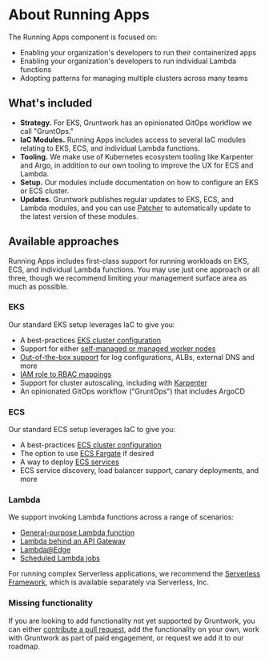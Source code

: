 # About Running Apps

The Running Apps component is focused on:

- Enabling your organization's developers to run their containerized apps
- Enabling your organization's developers to run individual Lambda functions
- Adopting patterns for managing multiple clusters across many teams

## What's included
- **Strategy.** For EKS, Gruntwork has an opinionated GitOps workflow we call "GruntOps."
- **IaC Modules.** Running Apps includes access to several IaC modules relating to EKS, ECS, and individual Lambda functions.
- **Tooling.** We make use of Kubernetes ecosystem tooling like Karpenter and Argo, in addition to our own tooling to improve the UX for ECS and Lambda.
- **Setup.** Our modules include documentation on how to configure an EKS or ECS cluster.
- **Updates.** Gruntwork publishes regular updates to EKS, ECS, and Lambda modules, and you can use [Patcher](/pipelines/overview/) to automatically update to the latest version of these modules.

## Available approaches

Running Apps includes first-class support for running workloads on EKS, ECS, and individual Lambda functions. You may use just one approach or all three, though we recommend limiting your management surface area as much as possible.

### EKS

Our standard EKS setup leverages IaC to give you:

- A best-practices [EKS cluster configuration](https://docs.gruntwork.io/reference/services/app-orchestration/amazon-eks)
- Support for either [self-managed or managed worker nodes](https://docs.gruntwork.io/reference/services/app-orchestration/amazon-eks-workers)
- [Out-of-the-box support](https://docs.gruntwork.io/reference/services/app-orchestration/amazon-eks-core-services) for log configurations, ALBs, external DNS and more
- [IAM role to RBAC mappings](https://docs.gruntwork.io/reference/modules/terraform-aws-eks/eks-aws-auth-merger/)
- Support for cluster autoscaling, including with [Karpenter](https://docs.gruntwork.io/reference/modules/terraform-aws-eks/eks-k8s-karpenter/)
- An opinionated GitOps workflow ("GruntOps") that includes ArgoCD

### ECS

Our standard ECS setup leverages IaC to give you:

- A best-practices [ECS cluster configuration](https://docs.gruntwork.io/reference/services/app-orchestration/amazon-ecs-cluster)
- The option to use [ECS Fargate](https://docs.gruntwork.io/reference/services/app-orchestration/amazon-ecs-fargate-cluster) if desired
- A way to deploy [ECS services](https://docs.gruntwork.io/reference/services/app-orchestration/amazon-ecs-service)
- ECS service discovery, load balancer support, canary deployments, and more

### Lambda

We support invoking Lambda functions across a range of scenarios:

- [General-purpose Lambda function](https://docs.gruntwork.io/reference/modules/terraform-aws-lambda/lambda/)
- [Lambda behind an API Gateway](https://docs.gruntwork.io/reference/modules/terraform-aws-lambda/lambda-http-api-gateway/)
- [Lambda@Edge](https://docs.gruntwork.io/reference/modules/terraform-aws-lambda/lambda-edge/)
- [Scheduled Lambda jobs](https://docs.gruntwork.io/reference/modules/terraform-aws-lambda/scheduled-lambda-job/)

For running complex Serverless applications, we recommend the [Serverless Framework](https://www.serverless.com/), which is available separately via Serverless, Inc.

### Missing functionality

If you are looking to add functionality not yet supported by Gruntwork, you can either [contribute a pull request](http://localhost:3000/library/usage/contributing), add the functionality on your own, work with Gruntwork as part of paid engagement, or request we add it to our roadmap.
